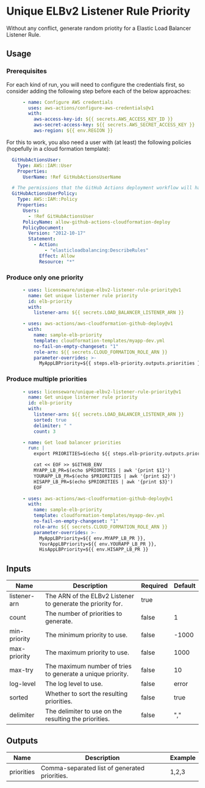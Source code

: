 # Unique ELBv2 Listener Rule Priority

Without any conflict, generate random priotity for a Elastic Load Balancer
Listener Rule.

## Usage

### Prerequisites

For each kind of run, you will need to configure the credentials first, so
consider adding the following step before each of the below approaches:

```yaml
      - name: Configure AWS credentials
        uses: aws-actions/configure-aws-credentials@v1
        with:
          aws-access-key-id: ${{ secrets.AWS_ACCESS_KEY_ID }}
          aws-secret-access-key: ${{ secrets.AWS_SECRET_ACCESS_KEY }}
          aws-region: ${{ env.REGION }}
```

For this to work, you also need a user with (at least) the following policies
(hopefully in a cloud formation template):

```yaml
  GitHubActionsUser:
    Type: AWS::IAM::User
    Properties:
      UserName: !Ref GitHubActionsUserName

  # The permissions that the GitHub Actions deployment workflow will have
  GitHubActionsUserPolicy:
    Type: AWS::IAM::Policy
    Properties:
      Users:
        - !Ref GitHubActionsUser
      PolicyName: allow-github-actions-cloudformation-deploy
      PolicyDocument:
        Version: "2012-10-17"
        Statement:
          - Action:
              - "elasticloadbalancing:DescribeRules"
            Effect: Allow
            Resource: "*"
```

### Produce only one priority

```yaml
      - uses: licenseware/unique-elbv2-listener-rule-priority@v1
        name: Get unique listerner rule priority
        id: elb-priority
        with:
          listener-arn: ${{ secrets.LOAD_BALANCER_LISTENER_ARN }}

      - uses: aws-actions/aws-cloudformation-github-deploy@v1
        with:
          name: sample-elb-priority
          template: cloudformation-templates/myapp-dev.yml
          no-fail-on-empty-changeset: "1"
          role-arn: ${{ secrets.CLOUD_FORMATION_ROLE_ARN }}
          parameter-overrides: >-
            MyAppLBPriority=${{ steps.elb-priority.outputs.priorities }}
```

### Produce multiple priorities

```yaml
      - uses: licenseware/unique-elbv2-listener-rule-priority@v1
        name: Get unique listerner rule priority
        id: elb-priority
        with:
          listener-arn: ${{ secrets.LOAD_BALANCER_LISTENER_ARN }}
          sorted: true
          delimiter: " "
          count: 3

      - name: Get load balancer priorities
        run: |
          export PRIORITIES=$(echo ${{ steps.elb-priority.outputs.priorities }})

          cat << EOF >> $GITHUB_ENV
          MYAPP_LB_PR=$(echo $PRIORITIES | awk '{print $1}')
          YOURAPP_LB_PR=$(echo $PRIORITIES | awk '{print $2}')
          HISAPP_LB_PR=$(echo $PRIORITIES | awk '{print $3}')
          EOF

      - uses: aws-actions/aws-cloudformation-github-deploy@v1
        with:
          name: sample-elb-priority
          template: cloudformation-templates/myapp-dev.yml
          no-fail-on-empty-changeset: "1"
          role-arn: ${{ secrets.CLOUD_FORMATION_ROLE_ARN }}
          parameter-overrides: >-
            MyAppLBPriority=${{ env.MYAPP_LB_PR }},
            YourAppLBPriority=${{ env.YOURAPP_LB_PR }},
            HisAppLBPriority=${{ env.HISAPP_LB_PR }}
```

## Inputs

| Name | Description | Required | Default |
|------|-------------|----------|---------|
| listener-arn | The ARN of the ELBv2 Listener to generate the priority for. | true |
| count | The number of priorities to generate. | false | 1 |
| min-priority | The minimum priority to use. | false | -1000 |
| max-priority | The maximum priority to use. | false | 1000 |
| max-try | The maximum number of tries to generate a unique priority. | false | 10 |
| log-level | The log level to use. | false | error |
| sorted | Whether to sort the resulting priorities. | false | true |
| delimiter | The delimiter to use on the resulting the priorities. | false | "," |

## Outputs

| Name | Description | Example |
|------|-------------|---------|
| priorities | Comma-separated list of generated priorities. | 1,2,3 |
